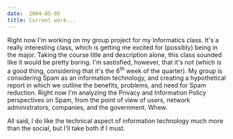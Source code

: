 ```yaml
---
date:  2004-05-05
title: Current work...
---
```

Right now I'm working on my group project for my Informatics class.  It's a really interesting class, which is getting me excited for (possibly) being in the major.  Taking the course title and description alone, this class sounded like it would be pretty boring.  I'm sastisfied, however, that it's not (which is a good thing, considering that it's the 6<sup>th</sup> week of the quarter).  My group is considering Spam as an information technology, and creating a hypothetical report in which we outline the benefits, problems, and need for Spam reduction.  Right now I'm analyzing the Privacy and Information Policy perspectives on Spam, from the point of view of users, network administrators, companies, and the government.  Whew.

All said, I do like the technical aspect of information technology much more than the social, but I'll take both if I must.
